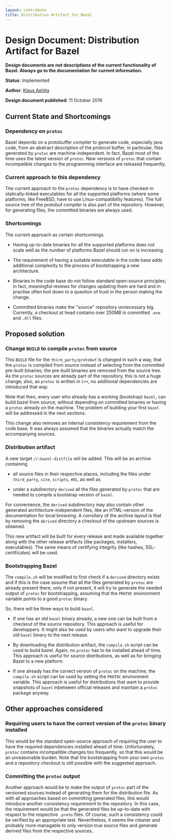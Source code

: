 ```yaml
---
layout: contribute
title: Distribution Artifact for Bazel
---
```


# Design Document: Distribution Artifact for Bazel

**Design documents are not descriptions of the current functionality of Bazel.
Always go to the documentation for current information.**


**Status**: Implemented

**Author**: [Klaus Aehlig](mailto:aehlig@google.com)

**Design document published**: 11 October 2016

## Current State and Shortcomings


### Dependency on `protoc`

Bazel depends on a protobuffer compiler to generate code, especially
java code, from an abstract description of the protocol buffer;
in particular, files generated by `protoc` are machine-independent.
In fact, Bazel most of the time uses the latest version of `protoc`.
New versions of `protoc` that contain incompatible changes to the
programming interface are released frequently.

### Current approach to this dependency

The current approach to the `protoc` dependency is to have checked-in
statically-linked executables for all the supported platforms (where
some platforms, like FreeBSD, have to use Linux-compatibility features).
The full source tree of the protobuf compiler is also part of the repository.
However, for generating files, the committed binaries are always used.

### Shortcomings

The current approach as certain shortcomings.

- Having up-to-date binaries for all the supported platforms does not scale well
  as the number of platforms Bazel should run on is increasing.

- The requirement of having a suitable executable in the code base adds
  additional complexity to the process of bootstrapping a new architecture.

- Binaries in the code base do not follow standard open-source principles; in
  fact, meaningful reviews for changes updating them are hard and in practise
  often boil down to a question of trust in the person making the change.

- Committed binaries make the "source" repository unnecessary big. Currently,
  a checkout at head contains over 250MB in committed `.exe` and `.dll` files.

## Proposed solution

### Change `BUILD` to compile `protoc` from source

This `BUILD` file for the `third_party/protobuf` is changed in such a
way, that the `protoc` is compiled from source instead of selecting from
the committed pre-built binaries; the pre-built binaries are removed from
the source tree. As the `protoc` sources are already part of the repository,
this is not a huge change; also, as `protoc` is written in `C++`, no additional
dependencies are introduced that way.

Note that then, every user who already has a working (bootstrap) `bazel`, can
build bazel from source, without depending on committed binaries or having
a `protoc` already on the machine. The problem of building your first `bazel`
will be addressed in the next sections.

This change also removes an internal consistency requirement from the code
base. It was always assumed that the binaries actually match the accompanying
sources.

### Distribution artifact

A new target `//:bazel-distfile` will be added. This will be an archive
containing

- all source files in their respective places, including the files
  under `third_party`, `site`, `scripts`, etc, as well as

- under a subdirectory `derived` all the files generated by `protoc` that
  are needed to compile a bootstrap version of `bazel`.

For convenience, the `derived` subdirectory may also contain other
generated architecture-independent files, like an HTML-version of the
documentation for local browsing. A corrollary of the archive layout is that
by removing the `derived` directory a checkout of the upstream sources is
obtained.

This new artifact will be built for every release and made available together
along with the other release artifacts (like packages, installers, executables).
The same means of certifying integrity (like hashes, SSL-certificates) will be
used.

### Bootstrapping Bazel

The `compile.sh` will be modified to first check if a `derived` directory exists
and if this is the case assume that all the files generated by `protoc` are
already present there; only if not present, it will try to generate the needed
output of `protoc` for bootstrapping, assuming that the `PROTOC` environment
variable points to a good `protoc` binary.

So, there will be three ways to build `bazel`.

- If one has an old `bazel` binary already, a new one can be built from a
  checkout of the source repository. This approach is useful for developpers.
  It might also be used by users who want to upgrade their old `bazel` binary
  to the next release.

- By downloading the distribution artifact, the `compile.sh` script can be
  used to build bazel. Again, no `protoc` has to be installed ahead of time.
  This approach is useful for source distributions, as well as for bringing
  Bazel to a new platform.

- If one already has the correct version of `protoc` on the machine, the
  `compile.sh` script can be used by setting the `PROTOC` environment variable.
  This approach is useful for distributions that want to provide snapshots
  of `bazel` inbetween official releases and maintain a `protoc` package anyway.

## Other approaches considered

### Requiring users to have the correct version of the `protoc` binary installed

This would be the standard open-source approach of requiring the user to have
the required dependencies installed ahead of time. Unfortunately, `protoc`
contains incompatible changes too frequently, so that this would be an
unreasonable
burden. Note that the bootstrapping from your own `protoc` and a repository
checkout is still possible with the suggested approach.

### Committing the `protoc` output

Another approach would be to make the output of `protoc` part of the versioned
sources instead of generating them for the distribution file. As with all
approaches based on committing generated files, this would
introduce another consistency requirement to the repository. In this case, the
requirement would be that the generated files be up-to-date with respect to the
respective `.proto` files. Of course, such a consistency could be verified by
an appropriate test. Nevertheless, it seems the cleaner and probably more
managable to only version true source files and generate derived files from
the respective sources.
